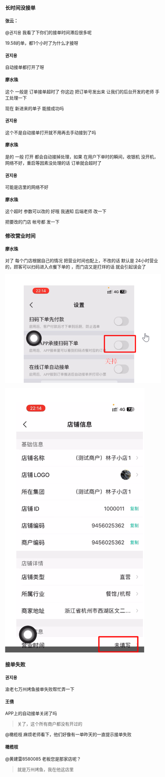 ### 长时间没接单

#### 张云：

@권지용 我看了下你们的接单时间滞后很多呢

19.58的单，都1个小时了为什么才接呀

#### 권지용

自动接单都打开了呀

#### 廖水珠

这个 一般是 订单接单超时了  你这边 把订单号发出来  让我们的后台开发的老师 手工处理一下 

现在 新进来的单子 能接成功吗 

#### 권지용

这个不是自动接单打开就不用再去手动接到了吗

#### 廖水珠

是的  一般 打开 都会自动接掉处理，如果 在用户下单时的瞬间，收银机 没开机，网络不好，重启等因素没处理的话 订单就会超时了 

#### 권지용
可能是店里的网络不好

#### 廖水珠

这个超时 参数可以改的  好哦  我通知 后端老师 改一下  

把要改的门店 帐号都 发一下  

### 修改营业时间

#### 廖水珠

对了  每个门店根据自己的情况 把营业时间也配上，不改的话 默认是 24小时营业的，顾客可以扫码进入点餐下单的 ，而门店又是打烊的话 就会引起误会了  

![](img/20230518182004.png)

![](img/20230518182105.png)

### 接单失败

#### 권지용

渝老七万州烤鱼接单失败帮忙弄一下

#### 王倩

APP上的自动接单关闭了吗
> 关了，这个所有商户都没有开过的


@橄榄枝 麻烦老师看下，他们好像有一单昨天的一直提示接单失败


#### 橄榄枝

@黄建雷8580085 老板您是那家店呢？
> 就是万州烤鱼，我在他这店里



